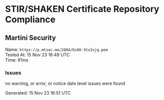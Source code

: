 # STIR/SHAKEN Certificate Repository Compliance

## Martini Security

Name: `https://p.mtsec.me/2884/DcHX-5tx2xjq.pem`\
Tested At: 15 Nov 23 16:49 UTC\
Time: 91ms

### Issues

no warning, or error, or notice date level issues were found

Generated: 15 Nov 23 16:51 UTC